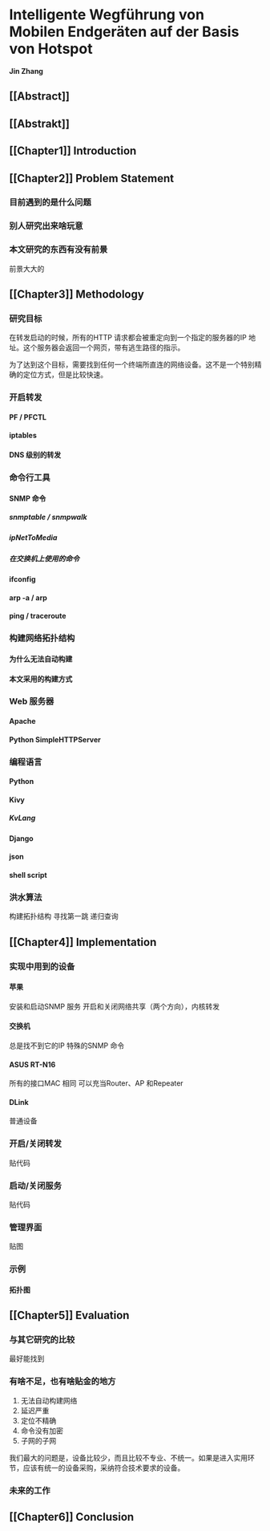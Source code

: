 # Intelligente Wegführung von Mobilen Endgeräten auf der Basis von Hotspot
**Jin Zhang**

## [[Abstract]]
## [[Abstrakt]]
## [[Chapter1]] Introduction

## [[Chapter2]] Problem Statement
### 目前遇到的是什么问题
### 别人研究出来啥玩意
### 本文研究的东西有没有前景
前景大大的

## [[Chapter3]] Methodology

### 研究目标
在转发启动的时候，所有的HTTP 请求都会被重定向到一个指定的服务器的IP 地址。这个服务器会返回一个网页，带有逃生路径的指示。

为了达到这个目标，需要找到任何一个终端所直连的网络设备。这不是一个特别精确的定位方式，但是比较快速。

### 开启转发

#### PF / PFCTL

#### iptables

#### DNS 级别的转发

### 命令行工具

#### SNMP 命令
##### snmptable / snmpwalk
##### ipNetToMedia
##### 在交换机上使用的命令

#### ifconfig
#### arp -a / arp
#### ping / traceroute

### 构建网络拓扑结构
#### 为什么无法自动构建
#### 本文采用的构建方式

### Web 服务器
#### Apache
#### Python SimpleHTTPServer

### 编程语言
#### Python
#### Kivy
##### KvLang
#### Django
#### json
#### shell script

### 洪水算法
构建拓扑结构
寻找第一跳
递归查询

## [[Chapter4]] Implementation

### 实现中用到的设备
#### 苹果
安装和启动SNMP 服务
开启和关闭网络共享（两个方向），内核转发

#### 交换机
总是找不到它的IP
特殊的SNMP 命令

#### ASUS RT-N16
所有的接口MAC 相同
可以充当Router、AP 和Repeater

#### DLink
普通设备

### 开启/关闭转发
贴代码

### 启动/关闭服务
贴代码

### 管理界面
贴图

### 示例
#### 拓扑图

## [[Chapter5]] Evaluation
### 与其它研究的比较
最好能找到

### 有啥不足，也有啥贴金的地方
1. 无法自动构建网络
2. 延迟严重
3. 定位不精确
4. 命令没有加密
5. 子网的子网

我们最大的问题是，设备比较少，而且比较不专业、不统一。如果是进入实用环节，应该有统一的设备采购，采纳符合技术要求的设备。

### 未来的工作

## [[Chapter6]] Conclusion
